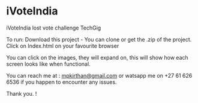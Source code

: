 # iVoteIndia
iVoteIndia lost vote challenge TechGig

To run:
Download this project - You can clone or get the .zip of the project.
Click on Index.html on your favourite browser

You can click on the images, they will expand on, this will show how each screen looks like when functional.

You can reach me at : mpkirthan@gmail.com or watsapp me on +27 61 626 6536 if you happen to encounter any issues.

Thank you. !
